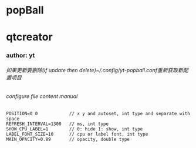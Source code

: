 # popBall
# qtcreator
### author: yt

###### 如果更新要删除(if update then delete)~/.config/yt-popball.conf重新获取新配置项目

###### configure file content manual
```
POSITION=0 0            // x y and autoset, int type and separate with space
REFRESH_INTERVAL=1300   // ms, int type
SHOW_CPU_LABEL=1        // 0: hide 1: show, int type
LABEL_FONT_SIZE=10      // cpu or label font, int type
MAIN_OPACITY=0.89       // opacity, double type
```
